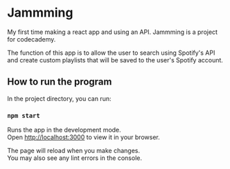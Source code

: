 # Jammming

My first time making a react app and using an API.
Jammming is a project for codecademy.

The function of this app is to allow the user to search using Spotify's API 
and create custom playlists that will be saved to the user's Spotify account.

## How to run the program

In the project directory, you can run:

### `npm start`

Runs the app in the development mode.\
Open [http://localhost:3000](http://localhost:3000) to view it in your browser.

The page will reload when you make changes.\
You may also see any lint errors in the console.
